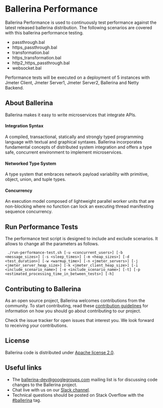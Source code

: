 # Ballerina Performance

Ballerina Performance is used to continuously test performance against the latest released ballerina distribution. The following scenarios are covered with this ballerina performance testing.

- passthrough.bal
- https_passthrough.bal
- transformation.bal
- https_transformation.bal
- http2_https_passthrough.bal
- websocket.bal

Performance tests will be executed on a deployment of 5 instances with Jmeter Client, Jmeter Server1, Jmeter Server2, Ballerina and Netty Backend.


## About Ballerina

Ballerina makes it easy to write microservices that integrate APIs.

#### Integration Syntax
A compiled, transactional, statically and strongly typed programming language with textual and graphical syntaxes. Ballerina incorporates fundamental concepts of distributed system integration and offers a type safe, concurrent environment to implement microservices.

#### Networked Type System
A type system that embraces network payload variability with primitive, object, union, and tuple types.

#### Concurrency
An execution model composed of lightweight parallel worker units that are non-blocking where no function can lock an executing thread manifesting sequence concurrency.

## Run Performance Tests

The performance test script is designed to include and exclude scenarios. It allows to change all the parameters as follows.

     ./run-performance-test.sh [-u <concurrent_users>] [-b <message_sizes>] [-s <sleep_times>] [-m <heap_sizes>] [-d <test_duration>] [-w <warmup_time>] [-n <jmeter_servers>] [-j <jmeter_server_heap_size>] [-k <jmeter_client_heap_size>] [-i <include_scenario_name>] [-e <include_scenario_name>] [-t] [-p <estimated_processing_time_in_between_tests>] [-h]


## Contributing to Ballerina

As an open source project, Ballerina welcomes contributions from the community. To start contributing, read these [contribution guidelines](https://github.com/ballerina-platform/ballerina-lang/blob/master/CONTRIBUTING.md) for information on how you should go about contributing to our project.

Check the issue tracker for open issues that interest you. We look forward to receiving your contributions.

## License

Ballerina code is distributed under [Apache license 2.0](https://github.com/ballerina-platform/ballerina-lang/blob/master/LICENSE).

## Useful links

* The ballerina-dev@googlegroups.com mailing list is for discussing code changes to the Ballerina project.
* Chat live with us on our [Slack channel](https://ballerina-platform.slack.com/).
* Technical questions should be posted on Stack Overflow with the [#ballerina](https://stackoverflow.com/questions/tagged/ballerina) tag.

